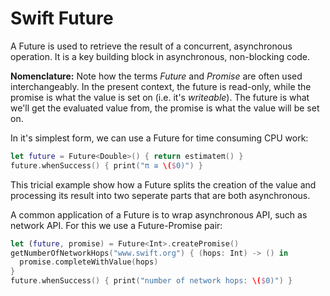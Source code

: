 # Swift Future

A Future is used to retrieve the result of a concurrent, asynchronous operation.
It is a key building block in asynchronous, non-blocking code.

**Nomenclature:** Note how the terms *Future* and *Promise* are often used interchangeably. In the  present context, the future is read-only, while the promise is what the value is set on (i.e. it's *writeable*). The future is what we'll get the evaluated value from, the promise is what the value will be set on.

In it's simplest form, we can use a Future for time consuming CPU work:
```swift
let future = Future<Double>() { return estimateπ() }
future.whenSuccess() { print("π ≅ \($0)") }
```
This tricial example show how a Future splits the creation of the value and processing its result into two seperate parts that are both asynchronous.

A common application of a Future is to wrap asynchronous API, such as network API. For this we use a Future-Promise pair:
```swift
let (future, promise) = Future<Int>.createPromise()
getNumberOfNetworkHops("www.swift.org") { (hops: Int) -> () in
  promise.completeWithValue(hops)
}
future.whenSuccess() { print("number of network hops: \($0)") }
```
